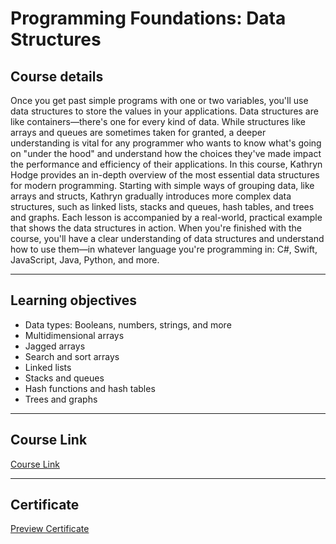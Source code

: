 # Programming Foundations: Data Structures

## Course details
Once you get past simple programs with one or two variables, you'll use data structures to store the values in your applications. Data structures are like containers—there's one for every kind of data. While structures like arrays and queues are sometimes taken for granted, a deeper understanding is vital for any programmer who wants to know what's going on "under the hood" and understand how the choices they've made impact the performance and efficiency of their applications. In this course, Kathryn Hodge provides an in-depth overview of the most essential data structures for modern programming. Starting with simple ways of grouping data, like arrays and structs, Kathryn gradually introduces more complex data structures, such as linked lists, stacks and queues, hash tables, and trees and graphs. Each lesson is accompanied by a real-world, practical example that shows the data structures in action. When you're finished with the course, you'll have a clear understanding of data structures and understand how to use them—in whatever language you're programming in: C#, Swift, JavaScript, Java, Python, and more.

---

## Learning objectives
- Data types: Booleans, numbers, strings, and more
- Multidimensional arrays
- Jagged arrays
- Search and sort arrays
- Linked lists
- Stacks and queues
- Hash functions and hash tables
- Trees and graphs

---

## Course Link
[Course Link](https://www.linkedin.com/learning/programming-foundations-data-structures-2/)

---

## Certificate
[Preview Certificate](https://www.linkedin.com/learning/certificates/29dde8af358a54f9bb943c0aaa85d310e10f30a65f1812250afa4b9b2e1e2bab?lipi=urn%3Ali%3Apage%3Ad_flagship3_profile_view_base_certifications_details%3BCyh0nwYvR9qqxcpXtzt3Yg%3D%3D)
